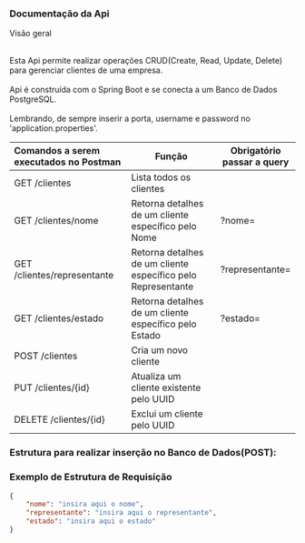### Documentação da Api

Visão geral<br><br>

Esta Api permite realizar operações CRUD(Create, Read, Update, Delete) para gerenciar clientes de uma empresa.
<br><br>
Api é construída com o Spring Boot e se conecta a um Banco de Dados PostgreSQL.
<br><br>
Lembrando, de sempre inserir a porta, username e password no 'application.properties'.



 Comandos a serem executados no Postman | Função                                                       | Obrigatório passar a query    |                                          
:---------------------------------------|--------------------------------------------------------------|-------------------------------|
| GET /clientes                          | Lista todos os clientes                                      |
| GET /clientes/nome                     | Retorna detalhes de um cliente específico pelo Nome          | ?nome=
| GET /clientes/representante            | Retorna detalhes de um cliente específico pelo Representante | ?representante=
| GET /clientes/estado                   | Retorna detalhes de um cliente específico pelo Estado        | ?estado=
| POST /clientes                         | Cria um novo cliente                                         | 
| PUT /clientes/{id}                     | Atualiza um cliente existente pelo UUID                      |
| DELETE /clientes/{id}                  | Exclui um cliente pelo UUID                                  |

### Estrutura para realizar inserção no Banco de Dados(POST):

### Exemplo de Estrutura de Requisição

```json
{
    "nome": "insira aqui o nome",
    "representante": "insira aqui o representante",
    "estado": "insira aqui o estado"
}
